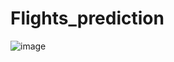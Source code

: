 # Flights_prediction
![image](https://user-images.githubusercontent.com/74782921/133927315-13459ab4-0cf0-4df6-ae96-66cb8fbfb63a.png)
